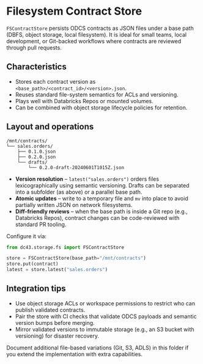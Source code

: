 # Filesystem Contract Store

`FSContractStore` persists ODCS contracts as JSON files under a base path
(DBFS, object storage, local filesystem). It is ideal for small teams,
local development, or Git-backed workflows where contracts are reviewed
through pull requests.

## Characteristics

* Stores each contract version as `<base_path>/<contract_id>/<version>.json`.
* Reuses standard file-system semantics for ACLs and versioning.
* Plays well with Databricks Repos or mounted volumes.
* Can be combined with object storage lifecycle policies for retention.

## Layout and operations

```
/mnt/contracts/
└── sales.orders/
    ├── 0.1.0.json
    ├── 0.2.0.json
    └── drafts/
        └── 0.2.0-draft-20240601T1015Z.json
```

* **Version resolution** – `latest("sales.orders")` orders files
  lexicographically using semantic versioning. Drafts can be separated into a
  subfolder (as above) or a parallel base path.
* **Atomic updates** – write to a temporary file and `mv` into place to avoid
  partially written JSON on network filesystems.
* **Diff-friendly reviews** – when the base path is inside a Git repo (e.g.,
  Databricks Repos), contract changes can be code-reviewed with standard PR
  tooling.

Configure it via:

```python
from dc43.storage.fs import FSContractStore

store = FSContractStore(base_path="/mnt/contracts")
store.put(contract)
latest = store.latest("sales.orders")
```

## Integration tips

* Use object storage ACLs or workspace permissions to restrict who can publish
  validated contracts.
* Pair the store with CI checks that validate ODCS payloads and semantic
  version bumps before merging.
* Mirror validated versions to immutable storage (e.g., an S3 bucket with
  versioning) for disaster recovery.

Document additional file-based variations (Git, S3, ADLS) in this folder if you
extend the implementation with extra capabilities.
